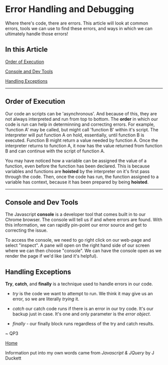 # Error Handling and Debugging

Where there's code, there are errors.  This article will look at common errors, tools we can use to find these errors, and ways in which we can ultimately handle those errors!

## In this Article

[Order of Execution](#topic1)

[Console and Dev Tools](#topic2)

[Handling Exceptions](#topic3)

---

<a name="topic1"></a>

## Order of Execution

Our code an scripts can be 'asynchronous'. And because of this, they are not always interpreted and run from top to bottom.  The **order** in which our code is run can help in determinning and correcting errors.  For example, 'function A' may be called, but might call 'function B' within it's script.  The interpreter will put function A on hold, essentially, until function B is executed.  Function B might return a value needed by function A.  Once the interpreter returns to function A, it now has the value returned from function B and can continue with the script of function A.

You may have noticed how a variable can be assigned the value of a function, even before the function has been declared.  This is because variables and functions are **hoisted** by the interpreter on it's first pass through the code.  Then, once the code has run, the function assigned to a variable has context, because it has been prepared by being **hoisted**.

---

<a name="topic2"></a>

## Console and Dev Tools

The Javascript **console** is a developer tool that comes built in to our Chrome browser. The console will tell us if and where errors are found.  With this information, we can rapidly pin-point our error source and get to correcting the issue.

To access the console, we need to go right click on our web-page and select "inspect".  A pane will open on the right hand side of our screen where we can then choose "console".  We can have the console open as we render the page if we'd like (and it's helpful).

<a name="topic3"></a>

## Handling Exceptions

**Try**, **catch**, and **finally** is a technique used to handle errors in our code. 

* *try* is the code we want to attempt to run.  We think it may give us an error, so we are literally *trying* it. 

* *catch* our catch code runs if there is an error in our try code.  It's our backup just in case. It's one and only parameter is the *error object*.

* *finally* - our finally block runs regardless of the try and catch results.


~ QP3

[Home](../README.md)

Information put into my own words came from *Javascript & JQuery* by J Duckett

